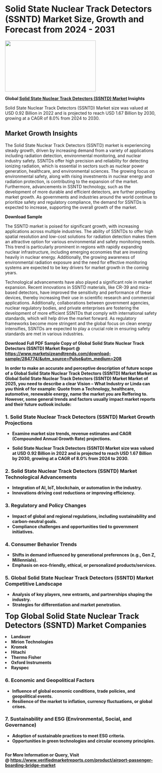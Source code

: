 <H1>Solid State Nuclear Track Detectors (SSNTD) Market Size, Growth and Forecast from 2024 - 2031</H1><img class="aligncenter size-medium wp-image-584254" src="https://thirdeyenews.in/wp-content/uploads/2024/09/Global-Market-Research-300x168.jpeg" alt="" width="300" height="168" /><p><strong>Global&nbsp;<a href="https://www.marketsizeandtrends.com/download-sample/284774/&amp;utm_source=Pulse&amp;utm_medium=208">Solid State Nuclear Track Detectors (SSNTD) Market</a> Insights</strong></p><p>Solid State Nuclear Track Detectors (SSNTD) Market size was valued at USD 0.92 Billion in 2022 and is projected to reach USD 1.67 Billion by 2030, growing at a CAGR of 8.0% from 2024 to 2030.</p><p><h2>Market Growth Insights</h2> <p>The Solid State Nuclear Track Detectors (SSNTD) market is experiencing steady growth, driven by increasing demand from a variety of applications including radiation detection, environmental monitoring, and nuclear industry safety. SSNTDs offer high precision and reliability for detecting ionizing radiation, which is essential in sectors such as nuclear power generation, healthcare, and environmental sciences. The growing focus on environmental safety, along with rising investments in nuclear energy and radiation protection, is contributing to the expansion of the market. Furthermore, advancements in SSNTD technology, such as the development of more durable and efficient detectors, are further propelling market growth. As governments and industries around the world continue to prioritize safety and regulatory compliance, the demand for SSNTDs is expected to increase, supporting the overall growth of the market.</p> <p><strong>Download Sample</strong></p> <p>The SSNTD market is poised for significant growth, with increasing applications across multiple industries. The ability of SSNTDs to offer high spatial resolution and low-cost solutions for radiation detection makes them an attractive option for various environmental and safety monitoring needs. This trend is particularly prominent in regions with rapidly expanding nuclear infrastructure, including emerging economies that are investing heavily in nuclear energy. Additionally, the growing awareness of environmental radiation exposure and the need for effective monitoring systems are expected to be key drivers for market growth in the coming years.</p> <p>Technological advancements have also played a significant role in market expansion. Recent innovations in SSNTD materials, like CR-39 and mica-based detectors, have improved the sensitivity and performance of these devices, thereby increasing their use in scientific research and commercial applications. Additionally, collaborations between government agencies, nuclear regulatory bodies, and private enterprises are fostering the development of more efficient SSNTDs that comply with international safety standards, which will help drive the market forward. As regulatory frameworks become more stringent and the global focus on clean energy intensifies, SSNTDs are expected to play a crucial role in ensuring safety standards are met in various industries.</p> <p><strong></p><p><span class=""><strong>Download Full PDF Sample Copy of Global Solid State Nuclear Track Detectors (SSNTD) Market Report</strong> @ <a href="https://www.marketsizeandtrends.com/download-sample/284774/&amp;utm_source=Pulse&amp;utm_medium=208" target="_blank">https://www.marketsizeandtrends.com/download-sample/284774/&amp;utm_source=Pulse&amp;utm_medium=208</a></span></p><p>In order to make an accurate and perceptive description of future scope of a Global&nbsp;Solid State Nuclear Track Detectors (SSNTD) Market Market as Global&nbsp;Solid State Nuclear Track Detectors (SSNTD) Market Market of 2025, you need to describe a clear Vision &ndash; What Industry or Linda can you think of for example: Quote from a Technology, healthcare, automotive, renewable energy, name the market you are Reffering to. However, some general trends and factors usually impact market reports and their future outlook include:</p><h3>1.&nbsp;<strong>Solid State Nuclear Track Detectors (SSNTD) Market Growth Projections</strong></h3><ul><li>Examine market size trends, revenue estimates and CAGR (Compounded Annual Growth Rate) projections.</li><li><p>Solid State Nuclear Track Detectors (SSNTD) Market size was valued at USD 0.92 Billion in 2022 and is projected to reach USD 1.67 Billion by 2030, growing at a CAGR of 8.0% from 2024 to 2030.</p></li></ul><h3>2.&nbsp;<strong>Solid State Nuclear Track Detectors (SSNTD) Market Technological Advancements</strong></h3><ul><li>Integration of AI, IoT, blockchain, or automation in the industry.</li><li>Innovations driving cost reductions or improving efficiency.</li></ul><h3>3.&nbsp;<strong>Regulatory and Policy Changes</strong></h3><ul><li>Impact of global and regional regulations, including sustainability and carbon-neutral goals.</li><li>Compliance challenges and opportunities tied to government initiatives.</li></ul><h3>4.&nbsp;<strong>Consumer Behavior Trends</strong></h3><ul><li>Shifts in demand influenced by generational preferences (e.g., Gen Z, Millennials).</li><li>Emphasis on eco-friendly, ethical, or personalized products/services.</li></ul><h3>5.&nbsp;<strong>Global Solid State Nuclear Track Detectors (SSNTD) Market Competitive Landscape</strong></h3><ul><li>Analysis of key players, new entrants, and partnerships shaping the industry.</li><li>Strategies for differentiation and market penetration.</li></ul><p data-pm-slice="1 1 []"><span style="color: inherit; font-family: inherit; font-size: 25px;">Top Global Solid State Nuclear Track Detectors (SSNTD) Market Companies</span></p><div class="" data-test-id=""><p><li>Landauer</li><li> Mirion Technologies</li><li> Kromek</li><li> Hitachi</li><li> Thermo Fisher</li><li> Oxford Instruments</li><li> Rayspec</li></p></div><h3>6.&nbsp;<strong>Economic and Geopolitical Factors</strong></h3><ul><li>Influence of global economic conditions, trade policies, and geopolitical events.</li><li>Resilience of the market to inflation, currency fluctuations, or global crises.</li></ul><h3>7.&nbsp;<strong>Sustainability and ESG (Environmental, Social, and Governance)</strong></h3><ul><li>Adoption of sustainable practices to meet ESG criteria.</li><li>Opportunities in green technologies and circular economy principles.</li></ul><h2><strong style="font-size: 14px;">For More Information or Query, Visit @&nbsp;</strong><a style="background-color: #ffffff; font-size: 14px;" href="https://www.marketsizeandtrends.com/report/solid-state-nuclear-track-detectors-ssntd-market/" target="_blank">https://www.verifiedmarketreports.com/product/airport-passenger-boarding-bridge-market</a></h2>
